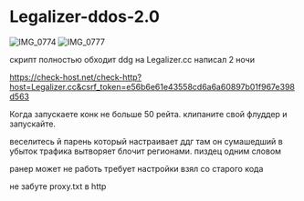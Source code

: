 # Legalizer-ddos-2.0
![IMG_0774](https://github.com/user-attachments/assets/9e64ea48-41a7-4e4b-8f47-f9c8a9146ce0)
![IMG_0777](https://github.com/user-attachments/assets/213383a3-b255-418d-b71e-047b567e6ecc)


скрипт полностью обходит ddg на Legalizer.cc
написал 2 ночи


https://check-host.net/check-http?host=Legalizer.cc&csrf_token=e56b6e61e43558cd6a6a60897b01f967e398d563

Когда запускаете конк не больше 50 рейта. 
клипаните свой флуддер и запускайте. 

веселитесь
й
парень который настраивает ддг там он сумашедший в убыток трафика вытворяет блочит регионами. пиздец одним словом 

ранер может не работь требует настройки взял со старого кода 

не забуте proxy.txt в http
